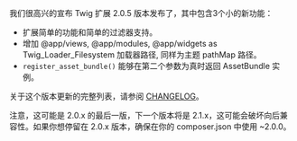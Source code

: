 我们很高兴的宣布 Twig 扩展 2.0.5 版本发布了，其中包含3个小的新功能：

* 扩展简单的功能和简单的过滤器支持。
* 增加 @app/views, @app/modules, @app/widgets as Twig_Loader_Filesystem 加载器路径, 同样为主题 pathMap 路径。
* `register_asset_bundle()` 能够在第二个参数为真时返回 AssetBundle 实例。

关于这个版本更新的完整列表，请参阅 [CHANGELOG](https://github.com/yiisoft/yii2-twig/blob/2.0.5/CHANGELOG.md)。

注意，这可能是 2.0.x 的最后一版，下一个版本将是 2.1.x，这可能会破坏向后兼容性。如果你想停留在 2.0.x 版本，确保在你的 composer.json 中使用 ~2.0.0。
